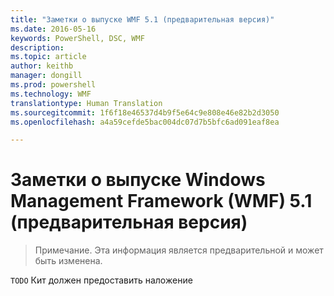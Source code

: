 ```yaml
---
title: "Заметки о выпуске WMF 5.1 (предварительная версия)"
ms.date: 2016-05-16
keywords: PowerShell, DSC, WMF
description: 
ms.topic: article
author: keithb
manager: dongill
ms.prod: powershell
ms.technology: WMF
translationtype: Human Translation
ms.sourcegitcommit: 1f6f18e46537d4b9f5e64c9e808e46e82b2d3050
ms.openlocfilehash: a4a59cefde5bac004dc07d7b5bfc6ad091eaf8ea

---
```


# Заметки о выпуске Windows Management Framework (WMF) 5.1 (предварительная версия) #

> Примечание. Эта информация является предварительной и может быть изменена.

`TODO` Кит должен предоставить наложение



<!--HONumber=Jul16_HO1-->


